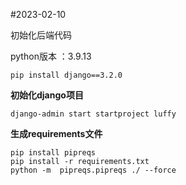 #2023-02-10 

初始化后端代码

python版本 ：3.9.13
    
    pip install django==3.2.0


**初始化django项目**

    django-admin start startproject luffy

**生成requirements文件**

    pip install pipreqs
    pip install -r requirements.txt
    python -m  pipreqs.pipreqs ./ --force